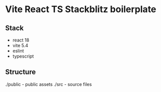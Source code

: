 # Vite React TS Stackblitz boilerplate

## Stack

- react 18
- vite 5.4
- eslint
- typescript

## Structure

./public  - public assets
./src     - source files
